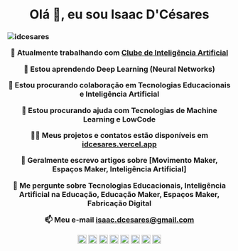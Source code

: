 <h1 align="center">Olá 👋, eu sou Isaac D'Césares</h1>
<h3 align="center"Graduado em Desenvolvimento de Sistemas (UNESA), com especialização em Inovação em Engenharia de Software (POLI-UFRJ), Design e Implementação de Espaços Maker Educacionais (Stanford University) e Data Science (PUC-RIO), atua há 10 anos na área de Tecnologia Educacional do Polo Educacional Sesc, onde é educador do programa de Cultura Tecnológica, Empreendedorismo e dos Espaços Maker da organização. Pesquisador de tecnologias e suas metodologias aplicadas a educação básica, Inteligência Artificial, Data Science e Dev Ninja nas horas vagas 🐍</h3>

<p align="left"> <img src="https://komarev.com/ghpvc/?username=idcesares" alt="idcesares" /> </p>

🔭 Atualmente trabalhando com [Clube de Inteligência Artificial](https://github.com/idcesares/Clube-de-IA-ESEM)

🌱 Estou aprendendo **Deep Learning (Neural Networks)**

👯 Estou procurando colaboração em **Tecnologias Educacionais e Inteligência Artificial**

🤔 Estou procurando ajuda com **Tecnologias de Machine Learning e LowCode**

👨‍💻 Meus projetos e contatos estão disponíveis em [idcesares.vercel.app](idcesares.vercel.app)

📝 Geralmente escrevo artigos sobre [Movimento Maker, Espaços Maker, Inteligência Artificial]

💬 Me pergunte sobre **Tecnologias Educacionais, Inteligência Artificial na Educação, Educação Maker, Espaços Maker, Fabricação Digital**

📫 Meu e-mail **isaac.dcesares@gmail.com**

<a href="https://codepen.io/idcesares" target="blank"><img align="center" src="https://cdn.jsdelivr.net/npm/simple-icons@3.0.1/icons/codepen.svg" alt="idcesares" height="20" width="20" /></a>
<a href="https://dev.to/idcesares" target="blank"><img align="center" src="https://cdn.jsdelivr.net/npm/simple-icons@3.0.1/icons/dev-dot-to.svg" alt="idcesares" height="20" width="20" /></a>
<a href="https://twitter.com/idcesares" target="blank"><img align="center" src="https://cdn.jsdelivr.net/npm/simple-icons@3.0.1/icons/twitter.svg" alt="idcesares" height="20" width="20" /></a>
<a href="https://linkedin.com/in/isaacdcesares" target="blank"><img align="center" src="https://cdn.jsdelivr.net/npm/simple-icons@3.0.1/icons/linkedin.svg" alt="isaacdcesares" height="20" width="20" /></a>
<a href="https://kaggle.com/idcesares" target="blank"><img align="center" src="https://cdn.jsdelivr.net/npm/simple-icons@3.0.1/icons/kaggle.svg" alt="idcesares" height="20" width="20" /></a>
<a href="https://fb.com/isaac.dcesares" target="blank"><img align="center" src="https://cdn.jsdelivr.net/npm/simple-icons@3.0.1/icons/facebook.svg" alt="isaac.dcesares" height="20" width="20" /></a>
<a href="https://instagram.com/isaac_dcesares" target="blank"><img align="center" src="https://cdn.jsdelivr.net/npm/simple-icons@3.0.1/icons/instagram.svg" alt="isaac_dcesares" height="20" width="20" /></a>
<a href="https://medium.com/@idcesares" target="blank"><img align="center" src="https://cdn.jsdelivr.net/npm/simple-icons@3.0.1/icons/medium.svg" alt="@idcesares" height="20" width="20" /></a>
